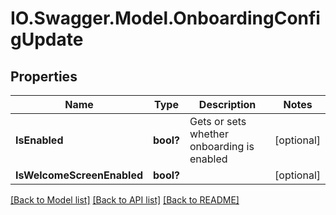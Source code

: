 # IO.Swagger.Model.OnboardingConfigUpdate
## Properties

Name | Type | Description | Notes
------------ | ------------- | ------------- | -------------
**IsEnabled** | **bool?** | Gets or sets whether onboarding is enabled | [optional] 
**IsWelcomeScreenEnabled** | **bool?** |  | [optional] 

[[Back to Model list]](../README.md#documentation-for-models) [[Back to API list]](../README.md#documentation-for-api-endpoints) [[Back to README]](../README.md)

